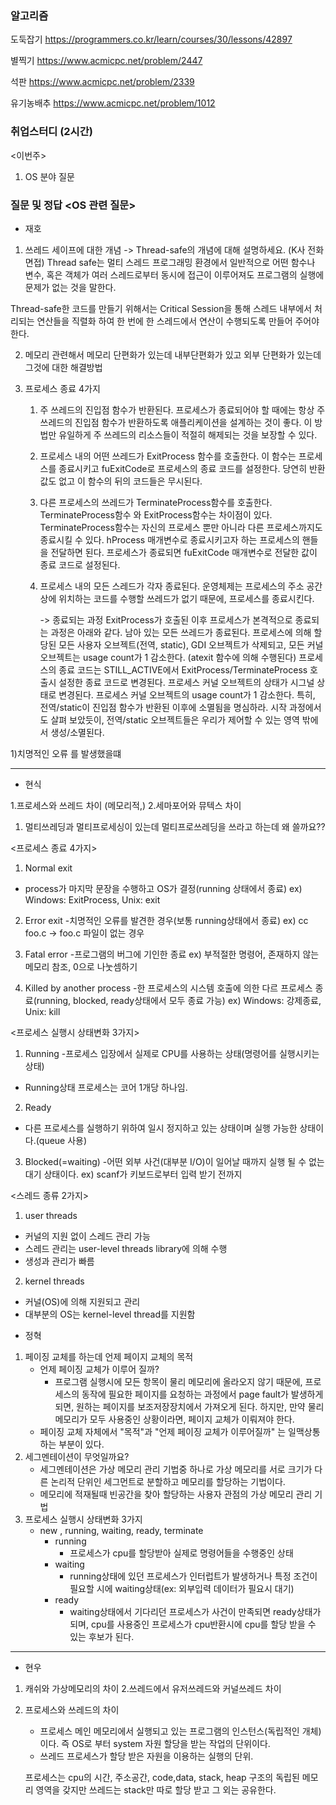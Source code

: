 ### 알고리즘 

도둑잡기
https://programmers.co.kr/learn/courses/30/lessons/42897

별찍기
https://www.acmicpc.net/problem/2447

석판
https://www.acmicpc.net/problem/2339

유기농배추
https://www.acmicpc.net/problem/1012



### 취업스터디 (2시간)

<이번주>

1. OS 분야 질문

### 질문 및 정답 <OS 관련 질문>

* 재호

1. 쓰레드 세이프에 대한 개념
   -> Thread-safe의 개념에 대해 설명하세요. (K사 전화면접)
   Thread safe는 멀티 스레드 프로그래밍 환경에서 일반적으로 어떤 함수나 변수, 혹은 객체가 여러 스레드로부터 동시에 접근이 이루어져도 프로그램의 실행에 문제가 없는 것을 말한다.

Thread-safe한 코드를 만들기 위해서는 Critical Session을 통해 스레드 내부에서 처리되는 연산들을 직렬화 하여 한 번에 한 스레드에서 연산이 수행되도록 만들어 주어야 한다.

2. 메모리 관련해서
   메모리 단편화가 있는데 내부단편화가 있고 외부 단편화가 있는데 그것에 대한 해결방법

3. 프로세스 종료 4가지
   1) 주 쓰레드의 진입점 함수가 반환된다.
      프로세스가 종료되어야 할 때에는 항상 주 쓰레드의 진입점 함수가 반환하도록 애플리케이션을 설계하는 것이 좋다. 이 방법만 유일하게 주 쓰레드의 리소스들이 적절히 해제되는 것을 보장할 수 있다.

   2) 프로세스 내의 어떤 쓰레드가 ExitProcess 함수를 호출한다.
      이 함수는 프로세스를 종료시키고 fuExitCode로 프로세스의 종료 코드를 설정한다. 당연히 반환값도 없고 이 함수의 뒤의 코드들은 무시된다.

   3) 다른 프로세스의 쓰레드가 TerminateProcess함수를 호출한다.
      TerminateProcess함수 와 ExitProcess함수는 차이점이 있다. TerminateProcess함수는 자신의 프로세스 뿐만 아니라 다른 프로세스까지도 종료시킬 수 있다. hProcess 매개변수로 종료시키고자 하는 프로세스의 핸들을 전달하면 된다. 프로세스가 종료되면 fuExitCode 매개변수로 전달한 값이 종료 코드로 설정된다.

   4) 프로세스 내의 모든 스레드가 각자 종료된다.
      운영체제는 프로세스의 주소 공간 상에 위치하는 코드를 수행할 쓰레드가 없기 때문에, 프로세스를 종료시킨다.

      -> 종료되는 과정
      ExitProcess가 호출된 이후 프로세스가 본격적으로 종료되는 과정은 아래와 같다.
      남아 있는 모든 쓰레드가 종료된다.
      프로세스에 의해 할당된 모든 사용자 오브젝트(전역, static), GDI 오브젝트가 삭제되고, 모든 커널 오브젝트는 usage count가 1 감소한다. (atexit 함수에 의해 수행된다)
      프로세스의 종료 코드는 STILL_ACTIVE에서 ExitProcess/TerminateProcess 호출시 설정한 종료 코드로 변경된다.
      프로세스 커널 오브젝트의 상태가 시그널 상태로 변경된다.
      프로세스 커널 오브젝트의 usage count가 1 감소한다.
      특히, 전역/static이 진입점 함수가 반환된 이후에 소멸됨을 명심하라.
      시작 과정에서도 살펴 보았듯이, 전역/static 오브젝트들은 우리가 제어할 수 있는 영역 밖에서 생성/소멸된다.
   

1)치명적인 오류 를 발생했을떄 



---



* 현식

1.프로세스와 쓰레드 차이 (메모리적,)
2.세마포어와 뮤텍스 차이

1. 멀티쓰레딩과 멀티프로세싱이 있는데 멀티프로쓰레딩을 쓰라고 하는데 왜 쓸까요??

<프로세스 종료 4가지>

1. Normal exit

- process가 마지막 문장을 수행하고 OS가 결정(running 상태에서 종료)
  ex) Windows: ExitProcess, Unix: exit

2. Error exit
   -치명적인 오류를 발견한 경우(보통 running상태에서 종료)
   ex) cc foo.c -> foo.c 파일이 없는 경우

3. Fatal error
   -프로그램의 버그에 기인한 종료
   ex) 부적절한 명령어, 존재하지 않는 메모리 참조, 0으로 나눗셈하기

4. Killed by another process
   -한 프로세스의 시스템 호출에 의한 다르 프로세스 종료(running, blocked, ready상태에서 모두 종료 가능)
   ex) Windows: 강제종료, Unix: kill


<프로세스 실행시 상태변화 3가지>

1. Running
   -프로세스 입장에서 실제로 CPU를 사용하는 상태(명령어를 실행시키는 상태)

- Running상태 프로세스는 코어 1개당 하나임.

2. Ready

- 다른 프로세스를 실행하기 위하여 일시 정지하고 있는 상태이며 실행 가능한 상태이다.(queue 사용)

3. Blocked(=waiting)
   -어떤 외부 사건(대부분 I/O)이 일어날 때까지 실행 될 수 없는 대기 상태이다.
   ex) scanf가 키보드로부터 입력 받기 전까지


<스레드 종류 2가지>

1. user threads

- 커널의 지원 없이 스레드 관리 가능
- 스레드 관리는 user-level threads library에 의해 수행
- 생성과 관리가 빠름

2. kernel threads

- 커널(OS)에 의해 지원되고 관리
- 대부분의 OS는 kernel-level thread를 지원함

* 정혁

1. 페이징 교체를 하는데 언제 페이지 교체의 목적
   * 언제 페이징 교체가 이루어 질까? 
     * 프로그램 실행시에 모든 항목이 물리 메모리에 올라오지 않기 때문에, 프로세스의 동작에 필요한 페이지를 요청하는 과정에서 page fault가 발생하게 되면, 원하는 페이지를 보조저장장치에서 가져오게 된다. 하지만, 만약 물리 메모리가 모두 사용중인 상황이라면, 페이지 교체가 이뤄져야 한다.
   * 페이징 교체 자체에서 "목적"과 "언제 페이징 교체가 이루어질까" 는 일맥상통하는 부분이 있다.
2. 세그멘테이션이 무엇일까요?
   * 세그멘테이션은 가상 메모리 관리 기법중 하나로 가상 메모리를 서로 크기가 다른 논리적 단위인 세그먼트로 분할하고 메모리를 할당하는 기법이다.
   * 메모리에 적재될때 빈공간을 찾아 할당하는 사용자 관점의 가상 메모리 관리 기법
3. 프로세스 실행시 상태변화 3가지
   * new , running, waiting, ready, terminate
     * running
       * 프로세스가 cpu를 할당받아 실제로 명령어들을 수행중인 상태
     * waiting
       * running상태에 있던 프로세스가 인터럽트가 발생하거나 특정 조건이 필요할 시에 waiting상태(ex: 외부입력 데이터가 필요시 대기)
     * ready
       * waiting상태에서 기다리던 프로세스가 사건이 만족되면 ready상태가 되며, cpu를 사용중인 프로세스가 cpu반환시에 cpu를 할당 받을 수 있는 후보가 된다.

---



* 현우

1. 캐쉬와 가상메모리의 차이
   2.쓰레드에서 유저쓰레드와 커널쓰레드 차이

2. 프로세스와 쓰레드의 차이

   * 프로세스 
     메인 메모리에서 실행되고 있는 프로그램의 인스턴스(독립적인 개체)이다. 즉 OS로 부터 system 자원 할당을 받는 작업의 단위이다.
   * 쓰레드
     프로세스가 할당 받은 자원을 이용하는 실행의 단위.

   프로세스는 cpu의 시간, 주소공간, code,data, stack, heap 구조의 독립된 메모리 영역을 갖지만 쓰레드는 stack만 따로 할당 받고 그 외는 공유한다.

